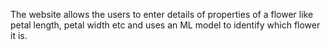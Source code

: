 The website allows the users to enter details of properties of a flower like petal length, petal width etc and uses an ML model to identify which flower it is.
